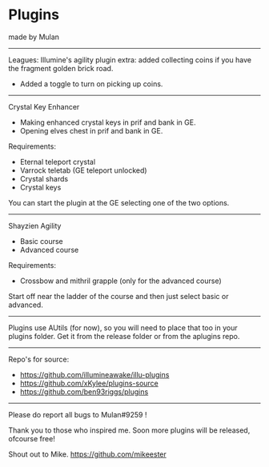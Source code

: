 # Plugins

made by Mulan

---
Leagues: Illumine's agility plugin extra: added collecting coins if you have the fragment golden brick road.
- Added a toggle to turn on picking up coins.

---
Crystal Key Enhancer
- Making enhanced crystal keys in prif and bank in GE.
- Opening elves chest in prif and bank in GE.

Requirements:
- Eternal teleport crystal
- Varrock teletab (GE teleport unlocked)
- Crystal shards
- Crystal keys

You can start the plugin at the GE selecting one of the two options.

---
Shayzien Agility
- Basic course
- Advanced course

Requirements:
- Crossbow and mithril grapple (only for the advanced course)

Start off near the ladder of the course and then just select basic or advanced.

---

Plugins use AUtils (for now), so you will need to place that too in your plugins folder.
Get it from the release folder or from the aplugins repo.

---

Repo's for source: 
- https://github.com/illumineawake/illu-plugins
- https://github.com/xKylee/plugins-source
- https://github.com/ben93riggs/plugins

---
Please do report all bugs to Mulan#9259 !

Thank you to those who inspired me. Soon more plugins will be released, ofcourse free!

Shout out to Mike. 
https://github.com/mikeester
